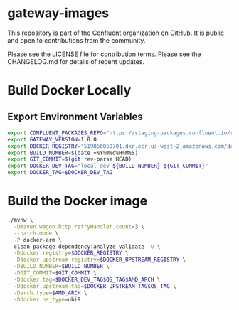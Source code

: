 # gateway-images

This repository is part of the Confluent organization on GitHub.
It is public and open to contributions from the community.

Please see the LICENSE file for contribution terms.
Please see the CHANGELOG.md for details of recent updates.

# Build Docker Locally

## Export Environment Variables
```bash
export CONFLUENT_PACKAGES_REPO="https://staging-packages.confluent.io/rpm/8.0"
export GATEWAY_VERSION=1.0.0
export DOCKER_REGISTRY="519856050701.dkr.ecr.us-west-2.amazonaws.com/docker/dev/"
export BUILD_NUMBER=$(date +%Y%m%d%H%M%S)
export GIT_COMMIT=$(git rev-parse HEAD)
export DOCKER_DEV_TAG="local-dev-${BUILD_NUMBER}-${GIT_COMMIT}"
export DOCKER_TAG=$DOCKER_DEV_TAG
```

# Build the Docker image
```bash
./mvnw \
  -Dmaven.wagon.http.retryHandler.count=3 \
  --batch-mode \
  -P docker-arm \
  clean package dependency:analyze validate -U \
  -Ddocker.registry=$DOCKER_REGISTRY \
  -Ddocker.upstream-registry=$DOCKER_UPSTREAM_REGISTRY \
  -DBUILD_NUMBER=$BUILD_NUMBER \
  -DGIT_COMMIT=$GIT_COMMIT \
  -Ddocker.tag=$DOCKER_DEV_TAG$OS_TAG$AMD_ARCH \
  -Ddocker.upstream-tag=$DOCKER_UPSTREAM_TAG$OS_TAG \
  -Darch.type=$AMD_ARCH \
  -Ddocker.os_type=ubi9
```

